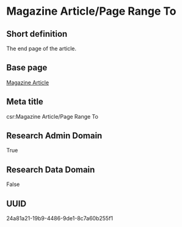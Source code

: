 # Magazine Article/Page Range To
## Short definition
The end page of the article.
## Base page
[Magazine Article](https://github.com/EuroCRIS/CASRAI-Dictionairies/blob/main/Objects/Magazine%20Article.md)
## Meta title
csr:Magazine Article/Page Range To
## Research Admin Domain
True
## Research Data Domain
False
## UUID
24a81a21-19b9-4486-9de1-8c7a60b255f1
